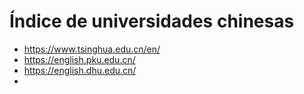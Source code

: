 # Índice de universidades chinesas

- https://www.tsinghua.edu.cn/en/
- https://english.pku.edu.cn/
- https://english.dhu.edu.cn/
- 